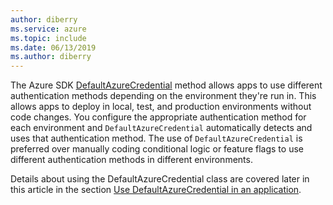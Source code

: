 ```yaml
---
author: diberry
ms.service: azure
ms.topic: include
ms.date: 06/13/2019
ms.author: diberry
---
```

The Azure SDK [DefaultAzureCredential](/javascript/api/@azure/identity/defaultazurecredential) method allows apps to use different authentication methods depending on the environment they're run in. This allows apps to deploy in local, test, and production environments without code changes.  You configure the appropriate authentication method for each environment and `DefaultAzureCredential` automatically detects and uses that authentication method. The use of `DefaultAzureCredential` is preferred over manually coding conditional logic or feature flags to use different authentication methods in different environments.

Details about using the DefaultAzureCredential class are covered later in this article in the section [Use DefaultAzureCredential in an application](/javascript/api/@azure/identity/defaultazurecredential).